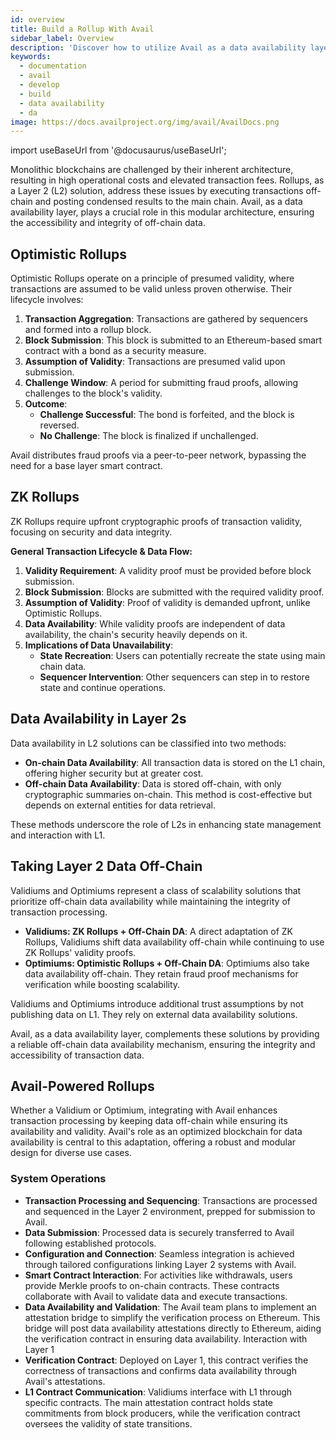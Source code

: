 ```yaml
---
id: overview
title: Build a Rollup With Avail
sidebar_label: Overview
description: 'Discover how to utilize Avail as a data availability layer.'
keywords:
  - documentation
  - avail
  - develop
  - build
  - data availability
  - da
image: https://docs.availproject.org/img/avail/AvailDocs.png
---
```


import useBaseUrl from '@docusaurus/useBaseUrl';

Monolithic blockchains are challenged by their inherent architecture, resulting in high operational costs and elevated transaction fees. Rollups, as a Layer 2 (L2) solution, address these issues by executing transactions off-chain and posting condensed results to the main chain. Avail, as a data availability layer, plays a crucial role in this modular architecture, ensuring the accessibility and integrity of off-chain data.

## Optimistic Rollups

Optimistic Rollups operate on a principle of presumed validity, where transactions are assumed to be valid unless proven otherwise. Their lifecycle involves:

1. **Transaction Aggregation**: Transactions are gathered by sequencers and formed into a rollup block.
2. **Block Submission**: This block is submitted to an Ethereum-based smart contract with a bond as a security measure.
3. **Assumption of Validity**: Transactions are presumed valid upon submission.
4. **Challenge Window**: A period for submitting fraud proofs, allowing challenges to the block's validity.
5. **Outcome**:
   - **Challenge Successful**: The bond is forfeited, and the block is reversed.
   - **No Challenge**: The block is finalized if unchallenged.

Avail distributes fraud proofs via a peer-to-peer network, bypassing the need for a base layer smart contract.

## ZK Rollups

ZK Rollups require upfront cryptographic proofs of transaction validity, focusing on security and data integrity.

**General Transaction Lifecycle & Data Flow:**

1. **Validity Requirement**: A validity proof must be provided before block submission.
2. **Block Submission**: Blocks are submitted with the required validity proof.
3. **Assumption of Validity**: Proof of validity is demanded upfront, unlike Optimistic Rollups.
4. **Data Availability**: While validity proofs are independent of data availability, the chain's security heavily depends on it.
5. **Implications of Data Unavailability**:
   - **State Recreation**: Users can potentially recreate the state using main chain data.
   - **Sequencer Intervention**: Other sequencers can step in to restore state and continue operations.

## Data Availability in Layer 2s

Data availability in L2 solutions can be classified into two methods:

- **On-chain Data Availability**: All transaction data is stored on the L1 chain, offering higher security but at greater cost.
- **Off-chain Data Availability**: Data is stored off-chain, with only cryptographic summaries on-chain. This method is cost-effective but depends on external entities for data retrieval.

These methods underscore the role of L2s in enhancing state management and interaction with L1.

## Taking Layer 2 Data Off-Chain

Validiums and Optimiums represent a class of scalability solutions that prioritize off-chain data availability while maintaining the integrity of transaction processing.

- **Validiums: ZK Rollups + Off-Chain DA**: A direct adaptation of ZK Rollups, Validiums shift data availability off-chain while continuing to use ZK Rollups' validity proofs.
- **Optimiums: Optimistic Rollups + Off-Chain DA**: Optimiums also take data availability off-chain. They retain fraud proof mechanisms for verification while boosting scalability.

Validiums and Optimiums introduce additional trust assumptions by not publishing data on L1. They rely on external data availability solutions.

Avail, as a data availability layer, complements these solutions by providing a reliable off-chain data availability mechanism, ensuring the integrity and accessibility of transaction data.

## Avail-Powered Rollups

Whether a Validium or Optimium, integrating with Avail enhances transaction processing by keeping data off-chain while ensuring its availability and validity. Avail's role as an optimized blockchain for data availability is central to this adaptation, offering a robust and modular design for diverse use cases.

### System Operations

- **Transaction Processing and Sequencing**: Transactions are processed and sequenced in the Layer 2 environment, prepped for submission to Avail.
- **Data Submission**: Processed data is securely transferred to Avail following established protocols.
- **Configuration and Connection**: Seamless integration is achieved through tailored configurations linking Layer 2 systems with Avail.
- **Smart Contract Interaction**: For activities like withdrawals, users provide Merkle proofs to on-chain contracts. These contracts collaborate with Avail to validate data and execute transactions.
- **Data Availability and Validation**: The Avail team plans to implement an attestation bridge to simplify the verification process on Ethereum. This bridge will post data availability attestations directly to Ethereum, aiding the verification contract in ensuring data availability.
  Interaction with Layer 1
- **Verification Contract**: Deployed on Layer 1, this contract verifies the correctness of transactions and confirms data availability through Avail's attestations.
- **L1 Contract Communication**: Validiums interface with L1 through specific contracts. The main attestation contract holds state commitments from block producers, while the verification contract oversees the validity of state transitions.
